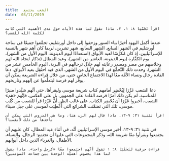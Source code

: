 ```yaml
---
title:  الشعب يجتمع
date:  03/11/2019
---
```


`اقرأ نَحَمْيَا ٨: ١، ٢. ماذا تقول لنا هذه الآيات حول مدى الأهمية التي كانت لكلمة الله للشعب؟`

عندما أكمل اليهود أخيرًا بناء السور وزحفوا إلى داخل أورشليم، تجمَّعوا جميعًا في ساحة أورشليم في الشهر السابع. الشهر السابع، شهر تشرين، لربما كان أهم شهر بالنسبة للإسرائيليين، إذ كان مُكرَّسًا لعيد الأبواق (استعدادًا ليوم الدينونة، اليوم الأول من الشهر)، يوم الكفَّارة (يوم الدينونة، العاشر من الشهر)، وعيد المظال (تذكار لنجاة الله لهم وخلاصهم من مصر ومصدر رعايته لهم خلال ترحالهم في البرية، اليوم الخامس عشر من الشهر). وحدث ذلك التَّجمُّع في اليوم الأول من الشهر، الذي فيه احتُفِل بعيد الأبواق. دعا القادة رجال ونساء الأمَّة معًا لهذا الاجتماع الخاص حتى، من خلال قراءة الشريعة يمكن أن يوفِّر لهم فرصة ليتعلَّموا عن إلههم وتاريخهم.

دعا الشعب عَزْرَا لِيُحْضِر أمامهم كتاب شريعة موسى وليقرأها، حتى أنَّهم شيَّدوا منبرًا للمناسبة. لم يكن ذلك أمرًا فرضه القادة على الجمهور. بل على العكس، فإنَّهم «هم» الشعب، أخبروا عَزْرَا أن يُحْضِر الكتاب. على غالب الظن أنَّ عَزْرَا قرأ للشعب من كُتُب موسى، تلك التي تضمَّنت الشرائع التي أُعْطِيَت لموسى على جبل سيناء.

`اقرأ تثنية ٣١: ٩-١٣. ماذا قال لهم الرب هنا، وما هي الدروس التي يمكن أن نأخذها من ذلك لأنفسنا؟`

في تثنية ٣١: ٩-١٣، أخبر موسى الإسرائيليين أنَّه، في أثناء عيد المظال، كان عليهم أن يجتمعوا ويقرأوا معًا شريعة الله، وذكر المجموعات التي عليها أن تجتمع: الرجال، والنساء، الأطفال، والغرباء الذين داخل أبوابهم.

`قراءة حرفية لنَحَمْيَا ٨: ١ تقول أنَّهم اجتمعوا معًا «كرجل واحد». ماذا يقول لنا هذا بخصوص أهميَّة الوحدة بين جماعة المؤمنين؟`